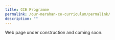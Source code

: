 ```yaml
---
title: CCE Programme
permalink: /our-merahan-co-curriculum/permalink/
description: ""
---
```

Web page under construction and coming soon.